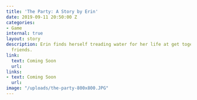 ```yaml
---
title: 'The Party: A Story by Erin'
date: 2019-09-11 20:50:00 Z
categories:
- Game
internal: true
layout: story
description: Erin finds herself treading water for her life at get together of close
  friends.
link:
  text: Coming Soon
  url: 
links:
- text: Coming Soon
  url: 
image: "/uploads/the-party-800x800.JPG"
---
```


